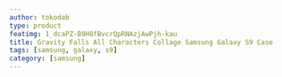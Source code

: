```yaml
---
author: tokodab
type: product
featimg: 1_dcaPZ-B9H8fBvcrQpRNAzjAwPjh-kau
title: Gravity Falls All Characters Collage Samsung Galaxy S9 Case
tags: [samsung, galaxy, s9]
category: [samsung]
---
```

